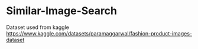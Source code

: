 # Similar-Image-Search


Dataset used from kaggle
https://www.kaggle.com/datasets/paramaggarwal/fashion-product-images-dataset

